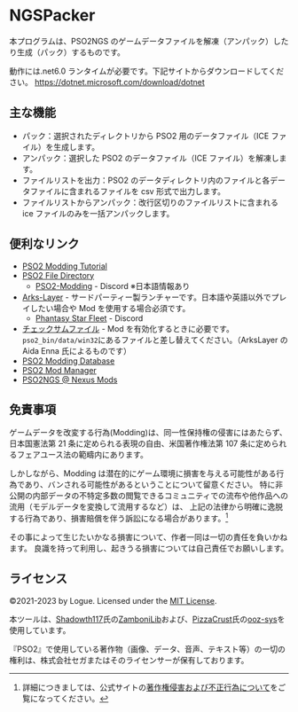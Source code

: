 # NGSPacker

本プログラムは、PSO2NGS のゲームデータファイルを解凍（アンパック）したり生成（パック）するものです。

動作には.net6.0 ランタイムが必要です。下記サイトからダウンロードしてください。
<https://dotnet.microsoft.com/download/dotnet>

## 主な機能

- パック：選択されたディレクトリから PSO2 用のデータファイル（ICE ファイル）を生成します。
- アンパック：選択した PSO2 のデータファイル（ICE ファイル）を解凍します。
- ファイルリストを出力：PSO2 のデータディレクトリ内のファイルと各データファイルに含まれるファイルを csv 形式で出力します。
- ファイルリストからアンパック：改行区切りのファイルリストに含まれる ice ファイルのみを一括アンパックします。

## 便利なリンク

- [PSO2 Modding Tutorial](http://www.pso-world.com/forums/showthread.php?237103-PSO2-Modding-Tutorial-2-0)
- [PSO2 File Directory](https://docs.google.com/spreadsheets/d/1GQwG49iYM1sgJhyAU5AWP-gboemzfIZjBGjTGEZSET4/edit?usp=sharing)
  - [PSO2-Modding](https://discord.com/invite/cV3QRkB) - Discord ※日本語情報あり
- [Arks-Layer](https://arks-layer.com/) - サードパーティー製ランチャーです。日本語や英語以外でプレイしたい場合や Mod を使用する場合必須です。
  - [Phantasy Star Fleet](https://discord.com/invite/pso2) - Discord
- [チェックサムファイル](https://ngs.logue.dev/data/d4455ebc2bef618f29106da7692ebc1a) - Mod を有効化するときに必要です。`pso2_bin/data/win32`にあるファイルと差し替えてください。（ArksLayer の Aida Enna 氏によるものです）
- [PSO2 Modding Database](https://pso2mod.com/)
- [PSO2 Mod Manager](https://github.com/PolCPP/PSO2-Mod-Manager)
- [PSO2NGS @ Nexus Mods](https://www.nexusmods.com/phantasystaronline2newgenesis)

## 免責事項

ゲームデータを改変する行為(Modding)は、同一性保持権の侵害にはあたらず、
日本国憲法第 21 条に定められる表現の自由、米国著作権法第 107 条に定められるフェアユース法の範疇内にあります。

しかしながら、Modding は潜在的にゲーム環境に損害を与える可能性がある行為であり、バンされる可能性があるということについて留意ください。
特に非公開の内部データの不特定多数の閲覧できるコミュニティでの流布や他作品への流用（モデルデータを変換して流用するなど）は、
上記の法律から明確に逸脱する行為であり、損害賠償を伴う訴訟になる場合があります。[^1]

その事によって生じたいかなる損害について、作者一同は一切の責任を負いかねます。
良識を持って利用し、起きうる損害については自己責任でお願いします。

[^1]: 詳細につきましては、公式サイトの[著作権侵害および不正行為について](https://pso2.jp/players/news/29881/)をご覧になってください。

## ライセンス

©2021-2023 by Logue. Licensed under the [MIT License](./LICENSE).

本ツールは、[Shadowth117](https://github.com/Shadowth117)氏の[ZamboniLib](https://github.com/Shadowth117/ZamboniLib)および、[PizzaCrust](https://github.com/PizzaCrust)氏の[ooz-sys](https://github.com/PizzaCrust/ooz-sys)を使用しています。

『PSO2』で使用している著作物（画像、データ、音声、テキスト等）の一切の権利は、株式会社セガまたはそのライセンサーが保有しております。
